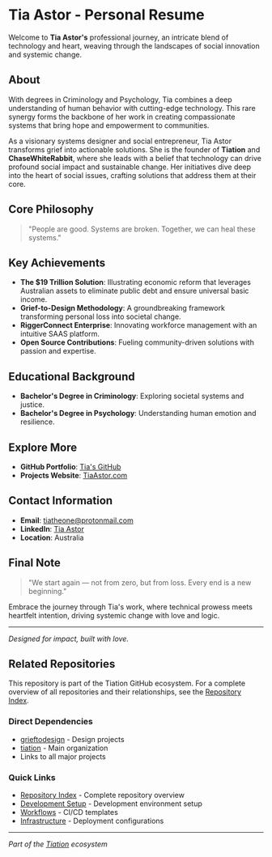 # Tia Astor - Personal Resume

Welcome to **Tia Astor's** professional journey, an intricate blend of technology and heart, weaving through the landscapes of social innovation and systemic change.

## About

With degrees in Criminology and Psychology, Tia combines a deep understanding of human behavior with cutting-edge technology. This rare synergy forms the backbone of her work in creating compassionate systems that bring hope and empowerment to communities.

As a visionary systems designer and social entrepreneur, Tia Astor transforms grief into actionable solutions. She is the founder of **Tiation** and **ChaseWhiteRabbit**, where she leads with a belief that technology can drive profound social impact and sustainable change. Her initiatives dive deep into the heart of social issues, crafting solutions that address them at their core.

## Core Philosophy

> "People are good. Systems are broken. Together, we can heal these systems."

## Key Achievements

- **The $19 Trillion Solution**: Illustrating economic reform that leverages Australian assets to eliminate public debt and ensure universal basic income.
- **Grief-to-Design Methodology**: A groundbreaking framework transforming personal loss into societal change.
- **RiggerConnect Enterprise**: Innovating workforce management with an intuitive SAAS platform.
- **Open Source Contributions**: Fueling community-driven solutions with passion and expertise.

## Educational Background

- **Bachelor's Degree in Criminology**: Exploring societal systems and justice.
- **Bachelor's Degree in Psychology**: Understanding human emotion and resilience.

## Explore More

- **GitHub Portfolio**: [Tia's GitHub](https://github.com/tiation)
- **Projects Website**: [TiaAstor.com](http://your-github-pages-link.com)

## Contact Information

- **Email**: [tiatheone@protonmail.com](mailto:tiatheone@protonmail.com)
- **LinkedIn**: [Tia Astor](http://your-linkedin-profile-link.com)
- **Location**: Australia

## Final Note

> "We start again — not from zero, but from loss. Every end is a new beginning."

Embrace the journey through Tia's work, where technical prowess meets heartfelt intention, driving systemic change with love and logic.

---

*Designed for impact, built with love.*

## Related Repositories

This repository is part of the Tiation GitHub ecosystem. For a complete overview of all repositories and their relationships, see the [Repository Index](./REPOSITORY_INDEX.md).

### Direct Dependencies
- [grieftodesign](../grieftodesign/) - Design projects
- [tiation](../tiation/) - Main organization
- Links to all major projects

### Quick Links
- [Repository Index](./REPOSITORY_INDEX.md) - Complete repository overview
- [Development Setup](../ubuntu-dev-setup/README.md) - Development environment setup
- [Workflows](../workflows/) - CI/CD templates
- [Infrastructure](../server-configs-gae/) - Deployment configurations

---
*Part of the [Tiation](../tiation/) ecosystem*
